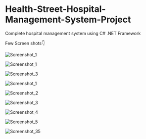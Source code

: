 # Health-Street-Hospital-Management-System-Project
Complete hospital management system using C# .NET Framework

Few Screen shots👇

![Screenshot_1](https://user-images.githubusercontent.com/80079235/121371668-575f4380-c95b-11eb-9be5-4f9ffce21f4a.png)

![Screenshot_1](https://user-images.githubusercontent.com/80079235/121370450-5f6ab380-c95a-11eb-864d-ed548245a8d1.png)

![Screenshot_3](https://user-images.githubusercontent.com/80079235/121370952-ca1bef00-c95a-11eb-9de3-ed0c079a7cf1.png)

![Screenshot_1](https://user-images.githubusercontent.com/80079235/121371164-f899ca00-c95a-11eb-8c48-33d92c026f60.png)

![Screenshot_2](https://user-images.githubusercontent.com/80079235/121371228-08191300-c95b-11eb-92e3-f9e86647194c.png)

![Screenshot_3](https://user-images.githubusercontent.com/80079235/121371261-0d765d80-c95b-11eb-9728-4222c7a6c5b5.png)

![Screenshot_4](https://user-images.githubusercontent.com/80079235/121371288-1109e480-c95b-11eb-9a98-516e77f44352.png)

![Screenshot_5](https://user-images.githubusercontent.com/80079235/121371313-15ce9880-c95b-11eb-8a3c-ec5157cb817e.png)

![Screenshot_35](https://user-images.githubusercontent.com/80079235/121371353-1c5d1000-c95b-11eb-94a2-f885d73fc1d9.png)
